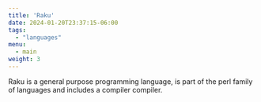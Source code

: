 ```yaml
---
title: 'Raku'
date: 2024-01-20T23:37:15-06:00
tags:
  - "languages"
menu:
  - main
weight: 3
---
```

Raku is a general purpose programming language, is part of the perl family of languages and includes a compiler compiler. 

